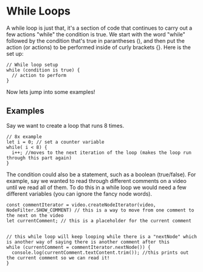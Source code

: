 # **While Loops**

A while loop is just that, it's a section of code that continues to carry out a few actions "while" the condition is true. We start with the word "while" followed by the condition that's true in parantheses (), and then put the action (or actions) to be performed inside of curly brackets {}. Here is the set up:

  ```
  // While loop setup
  while (condition is true) {
    // action to perform
  }
  ```

Now lets jump into some examples!

## Examples
Say we want to create a loop that runs 8 times.
  
  ```
  // 8x example
  let i = 0; // set a counter variable
  while( i < 8) {
    i++; //moves to the next iteration of the loop (makes the loop run through this part again)
  }
  ```

The condition could also be a statement, such as a boolean (true/false). For example, say we wanted to read through different comments on a video until we read all of them. To do this in a while loop we would need a few different variables (you can ignore the fancy node words).

  ```
  const commentIterator = video.createNodeIterator(video, NodeFilter.SHOW_COMMENT) // this is a way to move from one comment to the next on the video
  let currentComment; // this is a placeholder for the current comment


  // this while loop will keep looping while there is a "nextNode" which is another way of saying there is another comment after this
  while (currentComment = commentIterator.nextNode()) {
    console.log(currentComment.textContent.trim()); //this prints out the current comment so we can read it!
  }
  ```
